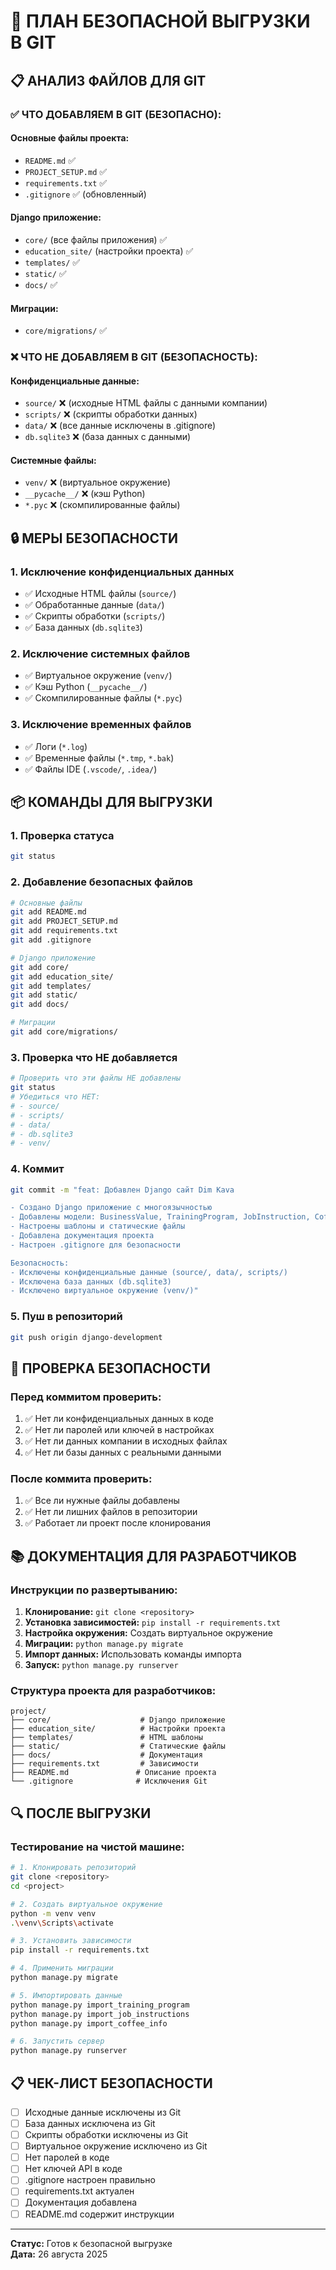 # 🚀 ПЛАН БЕЗОПАСНОЙ ВЫГРУЗКИ В GIT

## 📋 АНАЛИЗ ФАЙЛОВ ДЛЯ GIT

### ✅ ЧТО ДОБАВЛЯЕМ В GIT (БЕЗОПАСНО):

#### Основные файлы проекта:
- `README.md` ✅
- `PROJECT_SETUP.md` ✅
- `requirements.txt` ✅
- `.gitignore` ✅ (обновленный)

#### Django приложение:
- `core/` (все файлы приложения) ✅
- `education_site/` (настройки проекта) ✅
- `templates/` ✅
- `static/` ✅
- `docs/` ✅

#### Миграции:
- `core/migrations/` ✅

### ❌ ЧТО НЕ ДОБАВЛЯЕМ В GIT (БЕЗОПАСНОСТЬ):

#### Конфиденциальные данные:
- `source/` ❌ (исходные HTML файлы с данными компании)
- `scripts/` ❌ (скрипты обработки данных)
- `data/` ❌ (все данные исключены в .gitignore)
- `db.sqlite3` ❌ (база данных с данными)

#### Системные файлы:
- `venv/` ❌ (виртуальное окружение)
- `__pycache__/` ❌ (кэш Python)
- `*.pyc` ❌ (скомпилированные файлы)

## 🔒 МЕРЫ БЕЗОПАСНОСТИ

### 1. Исключение конфиденциальных данных
- ✅ Исходные HTML файлы (`source/`)
- ✅ Обработанные данные (`data/`)
- ✅ Скрипты обработки (`scripts/`)
- ✅ База данных (`db.sqlite3`)

### 2. Исключение системных файлов
- ✅ Виртуальное окружение (`venv/`)
- ✅ Кэш Python (`__pycache__/`)
- ✅ Скомпилированные файлы (`*.pyc`)

### 3. Исключение временных файлов
- ✅ Логи (`*.log`)
- ✅ Временные файлы (`*.tmp`, `*.bak`)
- ✅ Файлы IDE (`.vscode/`, `.idea/`)

## 📦 КОМАНДЫ ДЛЯ ВЫГРУЗКИ

### 1. Проверка статуса
```bash
git status
```

### 2. Добавление безопасных файлов
```bash
# Основные файлы
git add README.md
git add PROJECT_SETUP.md
git add requirements.txt
git add .gitignore

# Django приложение
git add core/
git add education_site/
git add templates/
git add static/
git add docs/

# Миграции
git add core/migrations/
```

### 3. Проверка что НЕ добавляется
```bash
# Проверить что эти файлы НЕ добавлены
git status
# Убедиться что НЕТ:
# - source/
# - scripts/
# - data/
# - db.sqlite3
# - venv/
```

### 4. Коммит
```bash
git commit -m "feat: Добавлен Django сайт Dim Kava

- Создано Django приложение с многоязычностью
- Добавлены модели: BusinessValue, TrainingProgram, JobInstruction, CoffeeInfo
- Настроены шаблоны и статические файлы
- Добавлена документация проекта
- Настроен .gitignore для безопасности

Безопасность:
- Исключены конфиденциальные данные (source/, data/, scripts/)
- Исключена база данных (db.sqlite3)
- Исключено виртуальное окружение (venv/)"
```

### 5. Пуш в репозиторий
```bash
git push origin django-development
```

## 🚨 ПРОВЕРКА БЕЗОПАСНОСТИ

### Перед коммитом проверить:
1. ✅ Нет ли конфиденциальных данных в коде
2. ✅ Нет ли паролей или ключей в настройках
3. ✅ Нет ли данных компании в исходных файлах
4. ✅ Нет ли базы данных с реальными данными

### После коммита проверить:
1. ✅ Все ли нужные файлы добавлены
2. ✅ Нет ли лишних файлов в репозитории
3. ✅ Работает ли проект после клонирования

## 📚 ДОКУМЕНТАЦИЯ ДЛЯ РАЗРАБОТЧИКОВ

### Инструкции по развертыванию:
1. **Клонирование:** `git clone <repository>`
2. **Установка зависимостей:** `pip install -r requirements.txt`
3. **Настройка окружения:** Создать виртуальное окружение
4. **Миграции:** `python manage.py migrate`
5. **Импорт данных:** Использовать команды импорта
6. **Запуск:** `python manage.py runserver`

### Структура проекта для разработчиков:
```
project/
├── core/                    # Django приложение
├── education_site/          # Настройки проекта
├── templates/               # HTML шаблоны
├── static/                  # Статические файлы
├── docs/                    # Документация
├── requirements.txt         # Зависимости
├── README.md               # Описание проекта
└── .gitignore              # Исключения Git
```

## 🔍 ПОСЛЕ ВЫГРУЗКИ

### Тестирование на чистой машине:
```bash
# 1. Клонировать репозиторий
git clone <repository>
cd <project>

# 2. Создать виртуальное окружение
python -m venv venv
.\venv\Scripts\activate

# 3. Установить зависимости
pip install -r requirements.txt

# 4. Применить миграции
python manage.py migrate

# 5. Импортировать данные
python manage.py import_training_program
python manage.py import_job_instructions
python manage.py import_coffee_info

# 6. Запустить сервер
python manage.py runserver
```

## 📋 ЧЕК-ЛИСТ БЕЗОПАСНОСТИ

- [ ] Исходные данные исключены из Git
- [ ] База данных исключена из Git
- [ ] Скрипты обработки исключены из Git
- [ ] Виртуальное окружение исключено из Git
- [ ] Нет паролей в коде
- [ ] Нет ключей API в коде
- [ ] .gitignore настроен правильно
- [ ] requirements.txt актуален
- [ ] Документация добавлена
- [ ] README.md содержит инструкции

---

**Статус:** Готов к безопасной выгрузке  
**Дата:** 26 августа 2025








